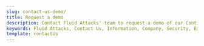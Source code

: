 ```yaml
---
slug: contact-us-demo/
title: Request a demo
description: Contact Fluid Attacks' team to request a demo of our Continuous Hacking solution, which combines human expertise and automation to find all the vulnerabilities in your company’s software across the SDLC.
keywords: Fluid Attacks, Contact Us, Information, Company, Security, Experts, Continuous Hacking, Pentesting, Ethical Hacking
template: contactUs
---
```

